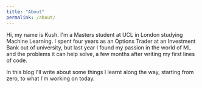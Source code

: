```yaml
---
title: "About"
permalink: /about/
---
```



Hi, my name is Kush. I'm a Masters student at UCL in London studying Machine Learning. I spent four years as an Options Trader at an Investment Bank out of university, but last year I found my passion in the world of ML and the problems it can help solve, a few months after writing my first lines of code.

In this blog I'll write about some things I learnt along the way, starting from zero, to what I'm working on today. 